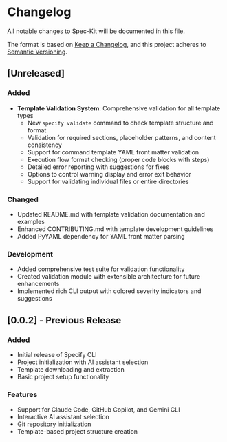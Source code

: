 # Changelog

All notable changes to Spec-Kit will be documented in this file.

The format is based on [Keep a Changelog](https://keepachangelog.com/en/1.0.0/),
and this project adheres to [Semantic Versioning](https://semver.org/spec/v2.0.0.html).

## [Unreleased]

### Added
- **Template Validation System**: Comprehensive validation for all template types
  - New `specify validate` command to check template structure and format
  - Validation for required sections, placeholder patterns, and content consistency
  - Support for command template YAML front matter validation
  - Execution flow format checking (proper code blocks with steps)
  - Detailed error reporting with suggestions for fixes
  - Options to control warning display and error exit behavior
  - Support for validating individual files or entire directories

### Changed
- Updated README.md with template validation documentation and examples
- Enhanced CONTRIBUTING.md with template development guidelines
- Added PyYAML dependency for YAML front matter parsing

### Development
- Added comprehensive test suite for validation functionality
- Created validation module with extensible architecture for future enhancements
- Implemented rich CLI output with colored severity indicators and suggestions

## [0.0.2] - Previous Release

### Added
- Initial release of Specify CLI
- Project initialization with AI assistant selection
- Template downloading and extraction
- Basic project setup functionality

### Features
- Support for Claude Code, GitHub Copilot, and Gemini CLI
- Interactive AI assistant selection
- Git repository initialization
- Template-based project structure creation
